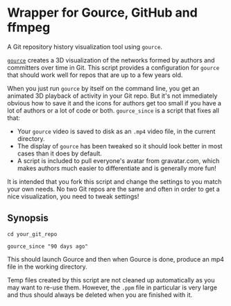 # Wrapper for Gource, GitHub and ffmpeg

A Git repository history visualization tool using `gource`.

[`gource`](http://gource.io) creates a 3D visualization of the networks formed by authors and committers over time in Git.
This script provides a configuration for `gource` that should work well for repos that are up to a few years old.

When you just run `gource` by itself on the command line, you get an animated 3D playback of activity in your Git repo.
But it's not immediately obvious how to save it and the icons for authors get too small if you have a lot of authors or a lot of code or both. `gource_since` is a script that fixes all that:

* Your `gource` video is saved to disk as an `.mp4` video file, in the current directory.
* The display of `gource` has been tweaked so it should look better in most cases than it does by default.
* A script is included to pull everyone's avatar from gravatar.com, which makes authors much easier to differentiate and is generally more fun!

It is intended that you fork this script and change the settings to you match your own needs. 
No two Git repos are the same and often in order to get a nice visualization, you need to tweak settings!

## Synopsis

    cd your_git_repo
    
    gource_since "90 days ago"
    
This should launch Gource and then when Gource is done, produce an mp4 file in the working directory.

Temp files created by this script are not cleaned up automatically as you may want to re-use them.
However, the `.ppm` file in particular is very large and thus should always be deleted when you are 
finished with it.
